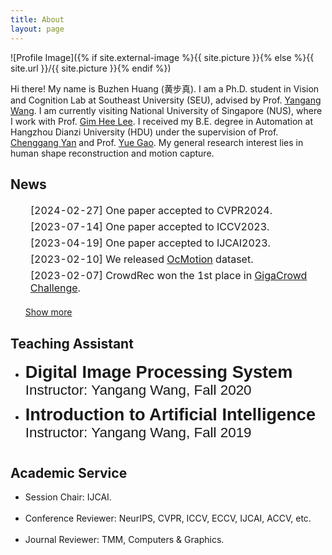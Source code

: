 ```yaml
---
title: About
layout: page
---
```

![Profile Image]({% if site.external-image %}{{ site.picture }}{% else %}{{ site.url }}/{{ site.picture }}{% endif %})

<p>Hi there! My name is Buzhen Huang (黄步真). I am a Ph.D. student in Vision and Cognition Lab at Southeast University (SEU), advised by Prof. <a href="https://www.yangangwang.com/">Yangang Wang</a>. 
I am currently visiting National University of Singapore (NUS), where I work with Prof. <a href="https://www.comp.nus.edu.sg/~leegh/">Gim Hee Lee</a>.
I received my B.E. degree in Automation at Hangzhou Dianzi University (HDU) under the supervision of Prof. <a href="https://cgyan-iipl.github.io/">Chenggang Yan</a> and Prof. <a href="https://www.gaoyue.org/">Yue Gao</a>. 
My general research interest lies in human shape reconstruction and motion capture.</p>

<h2>News</h2>

<ul>  
	<table style="width:100%;border:0px;border-spacing:0px;border-collapse:separate;margin-right:auto;margin-left:auto;"><tbody>
    		  <tr>
            <td class="news_date1">
            <li>[2024-02-27]  One paper accepted to CVPR2024.</li>
            </td>
          </tr>
    		  <tr>
            <td class="news_date1">
            <li>[2023-07-14]  One paper accepted to ICCV2023.</li>
            </td>
          </tr>
  		    <tr>
            <td class="news_date1">
            <li>[2023-04-19]  One paper accepted to IJCAI2023.</li>
            </td>
          </tr>
  		    <tr>
            <td class="news_date1">
            <li>[2023-02-10]  We released <a href="https://github.com/boycehbz/CHOMP#ocmotion-dataset" target="_blank">OcMotion</a> dataset.</li>
            </td>
          </tr>
  		    <tr>
            <td class="news_date1">
            <li>[2023-02-07]  CrowdRec won the 1st place in <a href="https://www.gigavision.cn/track/track?nav=GigaCrowd&type=nav" target="_blank">GigaCrowd Challenge</a>.</li>
            </td>
          </tr>
		      <tr>
            <td class="news_date1" style="display: none;">
            <li>[2022-08-24]  Honored to receive <a href="http://tc.ccf.org.cn/tccad/jlry/txkysjjj/hjrxx/2022-10-14/775286.shtml" target="_blank">Style3D Graduate Fellowship</a>!</li>
            </td>
          </tr>
		      <tr>
            <td class="news_date1" style="display: none;">
            <li>[2022-08-09]  One paper accepted to TPAMI2022.</li>
            </td>
          </tr>
          <tr class="table_toggle" style="display: none;">
            <td class="news_date1">
            <li>[2022-06-12]  One paper accepted to TIP2022.</li>
            </td>
          </tr>
          <tr class="table_toggle" style="display: none;">
            <td class="news_date1">
            <li>[2022-03-02]  One paper accepted to CVPR2022.</li>
            </td>
          </tr>
          <tr class="table_toggle" style="display: none;">
            <td class="news_date1">
            <li>[2022-01-05]  I gave a talk at <a href="https://www.noahlab.com.hk/#/home" target="_blank">Huawei Noah's Ark Lab</a>.</li>
            </td>
          </tr>
          <tr class="table_toggle" style="display: none;">
            <td class="news_date1">
            <li>[2021-10-04]  One paper accepted to 3DV2021.</li>
            </td>
          </tr>
          <tr class="table_toggle" style="display: none;">
            <td class="news_date1">
            <li> [2020-02-24]  One paper accepted to CVPR2020.</li>
            </td>
          </tr>
        </tbody></table>
	<div style="margin-bottom:25px;padding: 0px 0px 0px 0px;">
			<a id="toggle_button" href="javascript:toggle()">Show more</a><script>
				function toggle() {
				var rows = document.getElementsByClassName("table_toggle");
				var y = document.getElementById("toggle_button");
				if (rows[0].style.display == "none") {
					for (var i = 0; i < rows.length; i++) {
					rows[i].style.display = "";
					}
					y.innerHTML = "Show less";
				} else {
					for (var i = 0; i < rows.length; i++) {
					rows[i].style.display = "none";
					}
					y.innerHTML = "Show more";
				}
				}
			</script>
	</div>
	<!-- <li>[2022-08-09]  One paper accepted to TPAMI2022.</li>
	<li>[2022-06-12]  One paper accepted to TIP2022.</li>
	<li>[2022-03-02]  One paper accepted to CVPR2022.</li>
	<li>[2022-01-05]  I gave a talk at <a href="https://www.noahlab.com.hk/#/home">Huawei Noah's Ark Lab</a>.</li>
    <li>[2021-10-04]  One paper accepted to 3DV2021.</li>
    <li> [2020-02-24]  One paper accepted to CVPR2020.</li> -->
</ul>

<h2>Teaching Assistant</h2>

<ul>
    <li>
	<span style="display:inline-block;font-size:1.7rem;font-family:Arial;font-weight:bold;">Digital Image Processing System</span><br>
	<span style="display:inline-block;font-size:1.4rem;font-family:Arial;padding-bottom:0.6rem">Instructor: Yangang Wang, Fall 2020</span>
	</li>
    <li>
	<span style="display:inline-block;font-size:1.7rem;font-family:Arial;font-weight:bold;">Introduction to Artificial Intelligence</span><br>
	<span style="display:inline-block;font-size:1.4rem;font-family:Arial;padding-bottom:0.6rem">Instructor: Yangang Wang, Fall 2019</span>
	</li>
</ul>

<h2>Academic Service</h2>

<ul>
  <li>Session Chair: IJCAI.</li><br>
	<li>Conference Reviewer: NeurIPS, CVPR, ICCV, ECCV, IJCAI, ACCV, etc.</li><br>
	<li>Journal Reviewer: TMM, Computers & Graphics.</li><br>
</ul>


<!-- <h2>Projects</h2>

<ul>
	<li><a href="http://yangangwang.com/papers/ZHANG-OOH-2020-03.html">Occluded Human Reconstruction</a></li><br>
	<li><a href="https://github.com/boycehbz/MvSMPLfitting">MvSMPLfitting</a></li>
</ul> -->

<br>
<br>
<br>
<br>
<br>
<br>

<script type='text/javascript' id='clustrmaps' src='//cdn.clustrmaps.com/map_v2.js?cl=ffffff&w=220&t=m&d=xcwYgsgvqVyiWGs5jS1qzD1OrC8Kb39Z7cJaCSxaUF0&cmo=ff5353&cmn=ff5353'></script>
